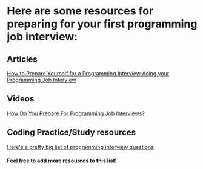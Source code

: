 # Here are some resources for preparing for your first programming job interview:

## Articles
[How to Prepare Yourself for a Programming Interview ](https://www.makeuseof.com/tag/prepare-programming-interview/)
[Acing your Programming Job Interview](https://www.cprogramming.com/jobs/job_interview.html)
## Videos
[How Do You Prepare For Programming Job Interviews?](https://www.youtube.com/watch?v=_IDR0MzntIU)
## Coding Practice/Study resources
[Here's a pretty big list of programming interview questions](https://www.reddit.com/r/cscareerquestions/comments/20ahfq/heres_a_pretty_big_list_of_programming_interview/)


#### Feel free to add more resources to this list!
